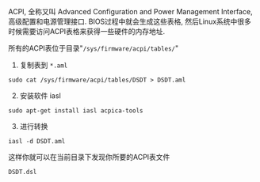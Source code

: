
ACPI, 全称又叫 Advanced Configuration and Power Management Interface,  高级配置和电源管理接口. BIOS过程中就会生成这些表格, 然后Linux系统中很多时候需要访问ACPI表格来获得一些硬件的内存地址. 

所有的ACPI表位于目录"`/sys/firmware/acpi/tables/`"

1. 复制表到 `*.aml`

`sudo cat /sys/firmware/acpi/tables/DSDT > DSDT.aml`

2. 安装软件 iasl

`sudo apt-get install iasl acpica-tools`

3. 进行转换

`iasl -d DSDT.aml`

这样你就可以在当前目录下发现你所要的ACPI表文件

`DSDT.dsl`